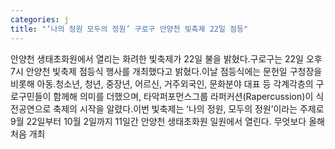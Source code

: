 ```yaml
---
categories: j
title: "‘나의 정원 모두의 정원’ 구로구 안양천 빛축제 22일 점등"
---
```

안양천 생태초화원에서 열리는 화려한 빛축제가 22일 불을 밝혔다.구로구는 22일 오후 7시 안양천 빛축제 점등식 행사를 개최했다고 밝혔다.이날 점등식에는 문헌일 구청장을 비롯해 아동․청소년, 청년, 중장년, 어르신, 거주외국인, 문화분야 대표 등 각계각층의 구로구민들이 함께해 의미를 더했으며, 타악퍼포먼스그룹 라퍼커션(Rapercussion)이 식전공연으로 축제의 시작을 알렸다.이번 빛축제는 ‘나의 정원, 모두의 정원’이라는 주제로 9월 22일부터 10월 2일까지 11일간 안양천 생태초화원 일원에서 열린다. 무엇보다 올해 처음 개최